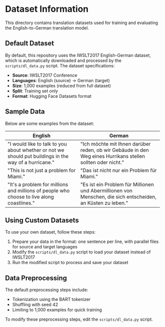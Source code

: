 # Dataset Information

This directory contains translation datasets used for training and evaluating the English-to-German translation model.

## Default Dataset

By default, this repository uses the IWSLT2017 English-German dataset, which is automatically downloaded and processed by the `scripts/dl_data.py` script. The dataset specifications:

- **Source**: IWSLT2017 Conference
- **Languages**: English (source) → German (target)
- **Size**: 1,000 examples (reduced from full dataset)
- **Split**: Training set only
- **Format**: Hugging Face Datasets format

## Sample Data

Below are some examples from the dataset:

| English | German |
|---------|--------|
| "I would like to talk to you about whether or not we should put buildings in the way of a hurricane." | "Ich möchte mit Ihnen darüber reden, ob wir Gebäude in den Weg eines Hurrikans stellen sollten oder nicht." |
| "This is not just a problem for Miami." | "Das ist nicht nur ein Problem für Miami." |
| "It's a problem for millions and millions of people who choose to live along coastlines." | "Es ist ein Problem für Millionen und Abermillionen von Menschen, die sich entscheiden, an Küsten zu leben." |

## Using Custom Datasets

To use your own dataset, follow these steps:

1. Prepare your data in the format: one sentence per line, with parallel files for source and target languages
2. Modify the `scripts/dl_data.py` script to load your dataset instead of IWSLT2017
3. Run the modified script to process and save your dataset

## Data Preprocessing

The default preprocessing steps include:
- Tokenization using the BART tokenizer
- Shuffling with seed 42
- Limiting to 1,000 examples for quick training

To modify these preprocessing steps, edit the `scripts/dl_data.py` script.
